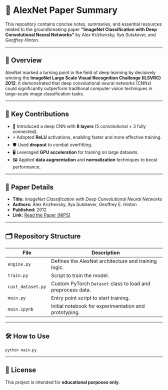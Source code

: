 # 🧠 AlexNet Paper Summary

This repository contains concise notes, summaries, and essential resources related to the groundbreaking paper **“ImageNet Classification with Deep Convolutional Neural Networks”** by *Alex Krizhevsky, Ilya Sutskever,* and *Geoffrey Hinton*.

---

## 📌 Overview

AlexNet marked a turning point in the field of deep learning by decisively winning the **ImageNet Large Scale Visual Recognition Challenge (ILSVRC) 2012**. It demonstrated that deep convolutional neural networks (CNNs) could significantly outperform traditional computer vision techniques in large-scale image classification tasks.

---

## 🚀 Key Contributions

- 🧱 Introduced a deep CNN with **8 layers** (5 convolutional + 3 fully connected).
- ⚡ Adopted **ReLU** activations, enabling faster and more effective training.
- 🛡️ Used **dropout** to combat overfitting.
- 🖥️ Leveraged **GPU acceleration** for training on large datasets.
- 🖼️ Applied **data augmentation** and **normalization** techniques to boost performance.

---

## 📄 Paper Details

- **Title:** *ImageNet Classification with Deep Convolutional Neural Networks*  
- **Authors:** Alex Krizhevsky, Ilya Sutskever, Geoffrey E. Hinton  
- **Published:** 2012  
- **Link:** [Read the Paper (NIPS)](https://papers.nips.cc/paper/2012/hash/c399862d3b9d6b76c8436e924a68c45b-Abstract.html)

---

## 🗂️ Repository Structure

| File              | Description                                                                 |
|-------------------|-----------------------------------------------------------------------------|
| `engine.py`       | Defines the AlexNet architecture and training logic.                        |
| `train.py`        | Script to train the model.                                                  |
| `cust_dataset.py` | Custom PyTorch `Dataset` class to load and preprocess data.                 |
| `main.py`         | Entry point script to start training.                                       |
| `main.ipynb`      | Initial notebook for experimentation and prototyping.                       |

---

## 🛠️ How to Use

```
python main.py
```

---

## 📘 License

This project is intended for **educational purposes only**.
